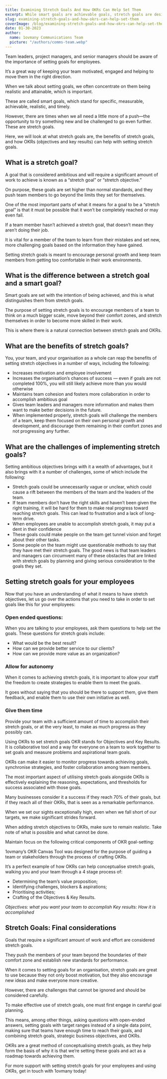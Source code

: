 ```yaml
---
title: Examining Stretch Goals And How OKRs Can Help Set Them
excerpt: While smart goals are achievable goals, stretch goals are designed to be challenging and may not be fully achieved. The post explores the benefits of stretch goals, including increased motivation and collaboration, and explains how OKRs can help with setting stretch goals.
slug: examining-stretch-goals-and-how-okrs-can-help-set-them
coverImage: /blog/examining-stretch-goals-and-how-okrs-can-help-set-them/cover.webp
date: 01-30-2023
author:
  name: 1ovmany Communications Team
  picture: "/authors/comms-team.webp"
---
```


Team leaders, project managers, and senior managers should be aware of the importance of setting goals for employees.

It’s a great way of keeping your team motivated, engaged and helping to move them in the right direction.

When we talk about setting goals, we often concentrate on them being realistic and attainable, which is important.

These are called smart goals, which stand for specific, measurable, achievable, realistic, and timely.

However, there are times when we all need a little more of a push—the opportunity to try something new and be challenged to go even further. These are stretch goals.

Here, we will look at what stretch goals are, the benefits of stretch goals, and how OKRs (objectives and key results) can help with setting stretch goals.

## What is a stretch goal?

A goal that is considered ambitious and will require a significant amount of work to achieve is known as a “stretch goal” or “stretch objective.”

On purpose, these goals are set higher than normal standards, and they push team members to go beyond the limits they set for themselves.

One of the most important parts of what it means for a goal to be a “stretch goal” is that it must be possible that it won’t be completely reached or may even fail.

If a team member hasn’t achieved a stretch goal, that doesn’t mean they aren’t doing their job.

It is vital for a member of the team to learn from their mistakes and set new, more challenging goals based on the information they have gained.

Setting stretch goals is meant to encourage personal growth and keep team members from getting too comfortable in their work environments.

## What is the difference between a stretch goal and a smart goal?

Smart goals are set with the intention of being achieved, and this is what distinguishes them from stretch goals.

The purpose of setting stretch goals is to encourage members of a team to think on a much bigger scale, move beyond their comfort zones, and stretch themselves in order to become more skilled in their work.

This is where there is a natural connection between stretch goals and OKRs.

## What are the benefits of stretch goals?

You, your team, and your organisation as a whole can reap the benefits of setting stretch objectives in a number of ways, including the following:

- Increases motivation and employee involvement
- Increases the organisation’s chances of success — even if goals are not completed 100%, you will still likely achieve more than you would otherwise
- Maintains team cohesion and fosters more collaboration in order to accomplish ambitious goal
- Gives team leaders and managers more information and makes them want to make better decisions in the future.
- When implemented properly, stretch goals will challenge the members of a team, keep them focused on their own personal growth and development, and discourage them remaining in their comfort zones and not progressing any further.

## What are the challenges of implementing stretch goals?

Setting ambitious objectives brings with it a wealth of advantages, but it also brings with it a number of challenges, some of which include the following:

- Stretch goals could be unnecessarily vague or unclear, which could cause a rift between the members of the team and the leaders of the team.
- If team members don’t have the right skills and haven’t been given the right training, it will be hard for them to make real progress toward reaching stretch goals. This can lead to frustration and a lack of long-term drive.
- When employees are unable to accomplish stretch goals, it may put a dent in their confidence
- These goals could make people on the team get tunnel vision and forget about their other tasks.
- Some people on the team might use questionable methods to say that they have met their stretch goals.
  The good news is that team leaders and managers can circumvent many of these obstacles that are linked with stretch goals by planning and giving serious consideration to the goals they set.

## Setting stretch goals for your employees

Now that you have an understanding of what it means to have stretch objectives, let us go over the actions that you need to take in order to set goals like this for your employees:

### Open ended questions:

When you are talking to your employees, ask them questions to help set the goals. These questions for stretch goals include:

- What would be the best result?
- How can we provide better service to our clients?
- How can we provide more value as an organization?

### Allow for autonomy

When it comes to achieving stretch goals, it is important to allow your staff the freedom to create strategies to enable them to meet the goals.

It goes without saying that you should be there to support them, give them feedback, and enable them to use their own initiative as well.

### Give them time

Provide your team with a sufficient amount of time to accomplish their stretch goals, or at the very least, to make as much progress as they possibly can.

Using OKRs to set stretch goals
OKR stands for Objectives and Key Results. It is collaborative tool and a way for everyone on a team to work together to set goals and measure problems and aspirational team goals.

OKRs can make it easier to monitor progress towards achieving goals, synchronise strategies, and foster collaboration among team members.

The most important aspect of utilising stretch goals alongside OKRs is effectively explaining the reasoning, expectations, and thresholds for success associated with those goals.

Many businesses consider it a success if they reach 70% of their goals, but if they reach all of their OKRs, that is seen as a remarkable performance.

When we set our sights exceptionally high, even when we fall short of our targets, we make significant strides forward.

When adding stretch objectives to OKRs, make sure to remain realistic. Take note of what is possible and what cannot be done.

Maintain focus on the following critical components of OKR goal-setting:

1ovmany’s OKR Canvas Tool was designed for the purpose of guiding a team or stakeholders through the process of crafting OKRs.

It’s a perfect example of how OKRs can help conceptualise stretch goals, walking you and your team through a 4 stage process of:

- Determining the team’s value proposition;
- Identifying challenges, blockers & aspirations;
- Prioritising activities;
- Crafting of the Objectives & Key Results.

_Objectives: what you want your team to accomplish_
_Key results: How it is accomplished_

## Stretch Goals: Final considerations

Goals that require a significant amount of work and effort are considered stretch goals.

They push the members of your team beyond the boundaries of their comfort zone and establish new standards for performance.

When it comes to setting goals for an organisation, stretch goals are great to use because they not only boost motivation, but they also encourage new ideas and make everyone more creative.

However, there are challenges that cannot be ignored and should be considered carefully.

To make effective use of stretch goals, one must first engage in careful goal planning.

This means, among other things, asking questions with open-ended answers, setting goals with target ranges instead of a single data point, making sure that teams have enough time to reach their goals, and combining stretch goals, strategic business objectives, and OKRs.

OKRs are a great method of conceptualising stretch goals, as they help form the basis of why it is that we’re setting these goals and act as a roadmap towards achieving them.

For more support with setting stretch goals for your employees and using OKRs, get in touch with 1ovmany today!
